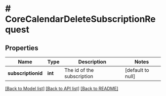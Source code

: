 # # CoreCalendarDeleteSubscriptionRequest

## Properties

Name | Type | Description | Notes
------------ | ------------- | ------------- | -------------
**subscriptionid** | **int** | The id of the subscription | [default to null]

[[Back to Model list]](../../README.md#models) [[Back to API list]](../../README.md#endpoints) [[Back to README]](../../README.md)
